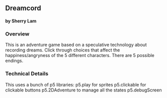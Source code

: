 ## Dreamcord
#### by Sherry Lam



### Overview
This is an adventure game based on a speculative technology about recording dreams. Click through choices that affect the happiness/angryness of the 5 different characters. There are 5 possible endings.

### Technical Details

This uses a bunch of p5 libraries:
p5.play for sprites
p5.clickable for clickable buttons
p5.2DAdventure to manage all the states
p5.debugScreen